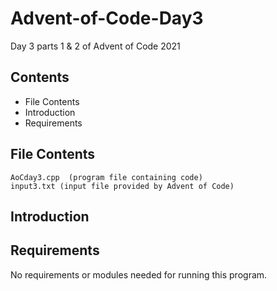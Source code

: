 # Advent-of-Code-Day3
Day 3 parts 1 &amp; 2 of Advent of Code 2021

Contents
---------------------
* File Contents
* Introduction
* Requirements

## File Contents
	
    AoCday3.cpp  (program file containing code)
    input3.txt (input file provided by Advent of Code)

## Introduction


## Requirements
No requirements or modules needed for running this program.
